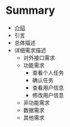 # Summary

* [介绍](README.md)
* 引言
* 总体描述
* 详细需求描述
    * 对外接口需求
    * 功能需求
        * 查看个人任务
        * 确认任务
        * 查看用户信息
        * 修改用户信息
    * 非功能需求
    * 数据需求
    * 其他需求

